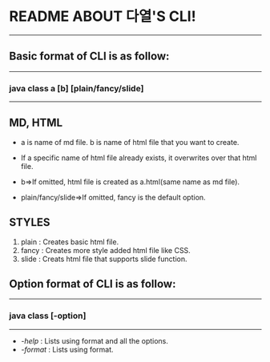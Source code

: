 README ABOUT 다열'S CLI!
========================
---------------------------------------------------------------------------------------------------------------------




## Basic format of CLI is as follow:

----------------------------------------------
### java class a [b] [plain/fancy/slide]
----------------------------------------------

## MD, HTML
- a is name of md file. b is name of html file that you want to create.
- If a specific name of html file already exists, it overwrites over that html file.

- b=>If omitted, html file is created as a.html(same name as md file).
- plain/fancy/slide=>If omitted, fancy is the default option.

## STYLES
1. plain : Creates basic html file.
2. fancy : Creates more style added html file like CSS.
3. slide : Creats html file that supports slide function.





## Option format of CLI is as follow:

----------------------------------------------
### java class [-option]
----------------------------------------------
- *-help* : Lists using format and all the options.
- *-format* : Lists using format.
